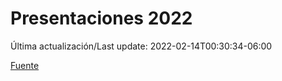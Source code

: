 # Presentaciones 2022

Última actualización/Last update: 2022-02-14T00:30:34-06:00

 [Fuente](https://www.gob.mx/salud/documentos/presentaciones-2022)
